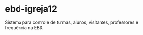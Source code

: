# ebd-igreja12
Sistema para controle de turmas, alunos, visitantes, professores e frequência na EBD.

